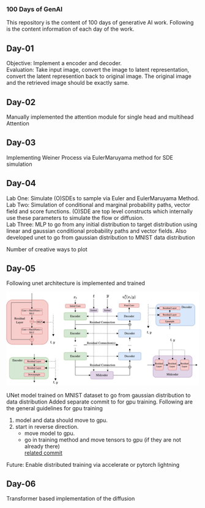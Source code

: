 ### 100 Days of GenAI

This repository is the content of 100 days of generative AI work.
Following is the content information of each day of the work.

## Day-01

Objective: Implement a encoder and decoder.  
Evaluation: Take input image, convert the image to latent representation, convert the latent represention back to original image. The original image and the retrieved image should be exactly same.

## Day-02

Manually implemented the attention module for single head and multihead Attention

## Day-03

Implementing Weiner Process via EulerMaruyama method for SDE simulation

## Day-04

Lab One: Simulate (O)SDEs to sample via Euler and EulerMaruyama Method.  
Lab Two: Simulation of conditional and marginal probability paths, vector field and score functions. (O)SDE are top level constructs which internally use these parameters to simulate the flow or diffusion.  
Lab Three: MLP to go from any initial distribution to target distribution using linear and gaussian conditional probability paths and vector fields. Also developed unet to go from gaussian distribution to MNIST data distribution

Number of creative ways to plot

## Day-05
Following unet architecture is implemented and trained 

![unet architecture](images/unet.png)

UNet model trained on MNIST dataset to go from gaussian distribution to data distribution 
Added separate commit to for gpu training. Following are the general guidelines for gpu training 

1. model and data should move to gpu. 
2. start in reverse direction.
    - move model to gpu.
    - go in training method and move tensors to gpu (if they are not already there)  
[related commit](https://github.com/itsazibfarooq/100_Days_GenAI/commit/210b2179c9bd4eee4ee0d16d1445e8946d99b9cb)

Future: Enable distributed training via accelerate or pytorch lightning

## Day-06 

Transformer based implementation of the diffusion 
